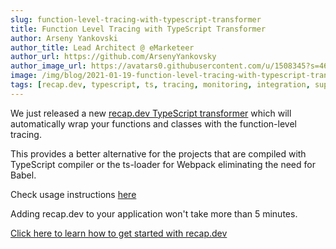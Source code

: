 ```yaml
---
slug: function-level-tracing-with-typescript-transformer
title: Function Level Tracing with TypeScript Transformer
author: Arseny Yankovski
author_title: Lead Architect @ eMarketeer
author_url: https://github.com/ArsenyYankovsky
author_image_url: https://avatars0.githubusercontent.com/u/1508345?s=460&u=3f36532a8ad64bd1d110c00a4eb438600d60cb92&v=4
image: /img/blog/2021-01-19-function-level-tracing-with-typescript-transformer/hero.png
tags: [recap.dev, typescript, ts, tracing, monitoring, integration, support]
---
```


We just released a new [recap.dev TypeScript transformer](https://www.npmjs.com/package/@recap.dev/ts-transformer) which will automatically wrap your functions and classes with the function-level tracing.

This provides a better alternative for the projects that are compiled with TypeScript compiler or the ts-loader for Webpack eliminating the need for Babel.

Check usage instructions [here](/docs/tracing/function-level-tracing#typescript-transformer)

Adding recap.dev to your application won't take more than 5 minutes.

[Click here to learn how to get started with recap.dev](/docs)
